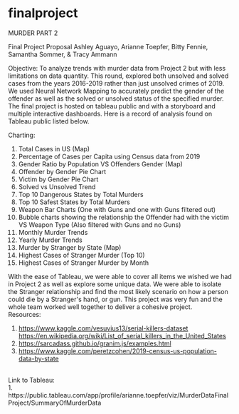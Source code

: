 # finalproject
MURDER PART 2

Final Project Proposal
Ashley Aguayo, Arianne Toepfer, Bitty Fennie, 
Samantha Sommer, & Tracy Ammann<br>

Objective:
	To analyze trends with murder data from Project 2 but with less limitations on data quantity. This round, explored both unsolved and solved cases from the years 2016-2019 rather than just unsolved crimes of 2019.
	We used Neural Network Mapping to accurately predict the gender of the offender as well as the solved or unsolved status of the specified murder. The final project is hosted on tableau public and with a storyboard and multiple interactive dashboards. Here is a record of analysis found on Tableau public listed below.

Charting:
1. Total Cases in US (Map)
2. Percentage of Cases per Capita using Census data from 2019
3. Gender Ratio by Population VS Offenders Gender (Map)
4. Offender by Gender Pie Chart
5. Victim by Gender Pie Chart
6. Solved vs Unsolved Trend
7. Top 10 Dangerous States by Total Murders
8. Top 10 Safest States by Total Murders
9. Weapon Bar Charts (One with Guns and one with Guns filtered out)
10. Bubble charts showing the relationship the Offender had with the victim VS Weapon Type (Also filtered with Guns and no Guns)
11. Monthly Murder Trends
12. Yearly Murder Trends
13. Murder by Stranger by State (Map)
14. Highest Cases of Stranger Murder (Top 10)
15. Highest Cases of Stranger Murder by Month

With the ease of Tableau, we were able to cover all items we wished we had in Project 2 as well as explore some unique data. We were able to isolate the Stranger relationship and find the most likely scenario on how a person could die by a Stranger's hand, or gun. This project was very fun and the whole team worked well together to deliver a cohesive project. <br>
Resources:
1. https://www.kaggle.com/vesuvius13/serial-killers-dataset https://en.wikipedia.org/wiki/List_of_serial_killers_in_the_United_States
2. https://sarcadass.github.io/granim.js/examples.html
3. https://www.kaggle.com/peretzcohen/2019-census-us-population-data-by-state
<br>
Link to Tableau:<br>
1. https://public.tableau.com/app/profile/arianne.toepfer/viz/MurderDataFinalProject/SummaryOfMurderData
